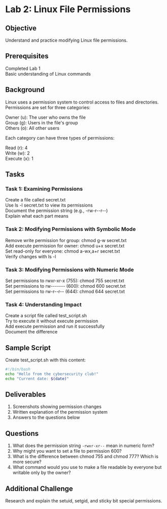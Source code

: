 # Lab 2: Linux File Permissions

## Objective
Understand and practice modifying Linux file permissions.

## Prerequisites
Completed Lab 1  
Basic understanding of Linux commands

## Background
Linux uses a permission system to control access to files and directories. Permissions are set for three categories:

Owner (u): The user who owns the file  
Group (g): Users in the file's group  
Others (o): All other users  

Each category can have three types of permissions:

Read (r): 4  
Write (w): 2  
Execute (x): 1

## Tasks
### Task 1: Examining Permissions
Create a file called secret.txt  
Use ls -l secret.txt to view its permissions  
Document the permission string (e.g., -rw-r--r--)  
Explain what each part means  

### Task 2: Modifying Permissions with Symbolic Mode
Remove write permission for group: chmod g-w secret.txt  
Add execute permission for owner: chmod u+x secret.txt  
Set read-only for everyone: chmod a-wx,a+r secret.txt  
Verify changes with ls -l  

### Task 3: Modifying Permissions with Numeric Mode
Set permissions to rwxr-xr-x (755): chmod 755 secret.txt  
Set permissions to rw------- (600): chmod 600 secret.txt  
Set permissions to rw-r--r-- (644): chmod 644 secret.txt  

### Task 4: Understanding Impact
Create a script file called test_script.sh  
Try to execute it without execute permission  
Add execute permission and run it successfully  
Document the difference  

## Sample Script
Create test_script.sh with this content:

```bash
#!/bin/bash
echo "Hello from the cybersecurity club!"
echo "Current date: $(date)"
```
## Deliverables

1. Screenshots showing permission changes
2. Written explanation of the permission system
3. Answers to the questions below

## Questions

1. What does the permission string `-rwxr-xr--` mean in numeric form?
2. Why might you want to set a file to permission 600?
3. What is the difference between chmod 755 and chmod 777? Which is more secure?
4. What command would you use to make a file readable by everyone but writable only by the owner?

## Additional Challenge

Research and explain the setuid, setgid, and sticky bit special permissions.
